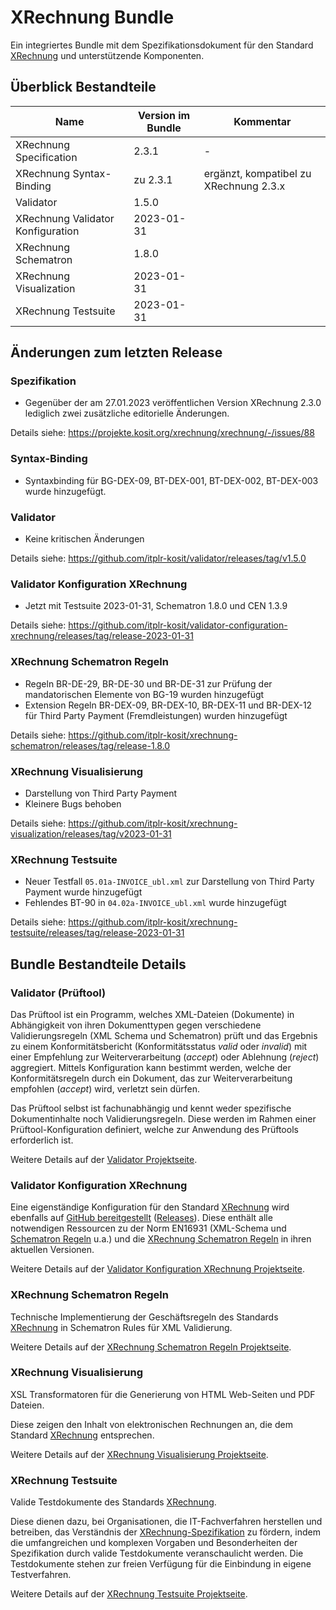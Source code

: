 # XRechnung Bundle

Ein integriertes Bundle mit dem Spezifikationsdokument für den Standard [XRechnung](https://xeinkauf.de/xrechnung/) und unterstützende Komponenten.

## Überblick Bestandteile

| Name                               | Version im Bundle | Kommentar |
|------------------------------------|-------------------|-----------|
| XRechnung Specification            | 2.3.1       | -         |
| XRechnung Syntax-Binding           | zu 2.3.1       | ergänzt, kompatibel zu XRechnung 2.3.x |
| Validator                          | 1.5.0           |           |
| XRechnung Validator Konfiguration  | 2023-01-31      |           |
| XRechnung Schematron               | 1.8.0           |           |
| XRechnung Visualization            | 2023-01-31           |           |
| XRechnung Testsuite                | 2023-01-31          |           |

## Änderungen zum letzten Release

### Spezifikation

* Gegenüber der am 27.01.2023 veröffentlichen Version XRechnung 2.3.0 lediglich zwei zusätzliche editorielle Änderungen.

Details siehe: https://projekte.kosit.org/xrechnung/xrechnung/-/issues/88

### Syntax-Binding

* Syntaxbinding für BG-DEX-09, BT-DEX-001, BT-DEX-002, BT-DEX-003 wurde hinzugefügt.

### Validator

* Keine kritischen Änderungen

Details siehe: https://github.com/itplr-kosit/validator/releases/tag/v1.5.0

### Validator Konfiguration XRechnung

* Jetzt mit Testsuite 2023-01-31, Schematron 1.8.0 und CEN 1.3.9

Details siehe: https://github.com/itplr-kosit/validator-configuration-xrechnung/releases/tag/release-2023-01-31

### XRechnung Schematron Regeln

* Regeln BR-DE-29, BR-DE-30 und BR-DE-31 zur Prüfung der mandatorischen Elemente von BG-19 wurden hinzugefügt
* Extension Regeln BR-DEX-09, BR-DEX-10, BR-DEX-11 und BR-DEX-12 für Third Party Payment (Fremdleistungen) wurden hinzugefügt

Details siehe: https://github.com/itplr-kosit/xrechnung-schematron/releases/tag/release-1.8.0

### XRechnung Visualisierung

* Darstellung von Third Party Payment
* Kleinere Bugs behoben

Details siehe: https://github.com/itplr-kosit/xrechnung-visualization/releases/tag/v2023-01-31

### XRechnung Testsuite

* Neuer Testfall `05.01a-INVOICE_ubl.xml` zur Darstellung von Third Party Payment wurde hinzugefügt
* Fehlendes BT-90 in `04.02a-INVOICE_ubl.xml` wurde hinzugefügt

Details siehe: https://github.com/itplr-kosit/xrechnung-testsuite/releases/tag/release-2023-01-31

## Bundle Bestandteile Details

### Validator (Prüftool)

Das Prüftool ist ein Programm, welches XML-Dateien (Dokumente) in Abhängigkeit von ihren Dokumenttypen gegen verschiedene Validierungsregeln (XML Schema und Schematron) prüft und das Ergebnis zu einem Konformitätsbericht (Konformitätsstatus *valid* oder *invalid*) mit einer Empfehlung zur Weiterverarbeitung (*accept*) oder Ablehnung (*reject*) aggregiert. Mittels Konfiguration kann bestimmt werden, welche der Konformitätsregeln durch ein Dokument, das zur Weiterverarbeitung empfohlen (*accept*) wird, verletzt sein dürfen.

Das Prüftool selbst ist fachunabhängig und kennt weder spezifische Dokumentinhalte noch Validierungsregeln. Diese werden im Rahmen einer Prüftool-Konfiguration definiert, welche zur Anwendung des Prüftools erforderlich ist.

Weitere Details auf der [Validator Projektseite](https://github.com/itplr-kosit/validator).

### Validator Konfiguration XRechnung

Eine eigenständige Konfiguration für den Standard [XRechnung](https://xeinkauf.de/xrechnung/) wird ebenfalls auf [GitHub bereitgestellt](https://github.com/itplr-kosit/validator-configuration-xrechnung) ([Releases](https://github.com/itplr-kosit/validator-configuration-xrechnung/releases)). Diese enthält alle notwendigen Ressourcen zu der Norm EN16931 (XML-Schema und [Schematron Regeln](https://github.com/CenPC434/validation) u.a.) und die [XRechnung Schematron Regeln](https://github.com/itplr-kosit/xrechnung-schematron) in ihren aktuellen Versionen.

Weitere Details auf der [Validator Konfiguration XRechnung Projektseite](https://github.com/itplr-kosit/validator-configuration-xrechnung).

### XRechnung Schematron Regeln

Technische Implementierung der Geschäftsregeln des Standards [XRechnung](https://xeinkauf.de/xrechnung/) in Schematron Rules für XML Validierung.

Weitere Details auf der [XRechnung Schematron Regeln Projektseite](https://github.com/itplr-kosit/xrechnung-schematron).

### XRechnung Visualisierung

XSL Transformatoren für die Generierung von HTML Web-Seiten und PDF Dateien.

Diese zeigen den Inhalt von elektronischen Rechnungen an, die dem Standard [XRechnung](https://xeinkauf.de/xrechnung/) entsprechen.

Weitere Details auf der [XRechnung Visualisierung Projektseite](https://github.com/itplr-kosit/xrechnung-visualization).

### XRechnung Testsuite

Valide Testdokumente des Standards [XRechnung](https://xeinkauf.de/xrechnung/).

Diese dienen dazu, bei Organisationen, die IT-Fachverfahren herstellen und betreiben, das Verständnis der [XRechnung-Spezifikation](https://xeinkauf.de/xrechnung/versionen-und-bundles/) zu fördern, indem die umfangreichen und komplexen Vorgaben und Besonderheiten der Spezifikation durch valide Testdokumente veranschaulicht werden. Die Testdokumente stehen zur freien Verfügung für die Einbindung in eigene Testverfahren.

Weitere Details auf der [XRechnung Testsuite Projektseite](https://github.com/itplr-kosit/xrechnung-visualization).
